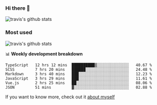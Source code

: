 ### Hi there 👋

<!--
**HondryTravis/HondryTravis** is a ✨ _special_ ✨ repository because its `README.md` (this file) appears on your GitHub profile.

Here are some ideas to get you started:

- 🔭 I’m currently working on ...
- 🌱 I’m currently learning ...
- 👯 I’m looking to collaborate on ...
- 🤔 I’m looking for help with ...
- 💬 Ask me about ...
- 📫 How to reach me: ...
- 😄 Pronouns: ...
- ⚡ Fun fact: ...
-->

![travis's github stats](https://github-readme-stats.vercel.app/api?username=HondryTravis&hide=stars)
### Most used
![travis's github stats](https://github-readme-stats.anuraghazra1.vercel.app/api/top-langs/?username=HondryTravis&layout=compact&hide_title=true)

📊 **Weekly development breakdown**

<!--START_SECTION:waka-->

```text
TypeScript   12 hrs 12 mins  ██████████▒░░░░░░░░░░░░░░   40.67 %
SCSS         7 hrs 20 mins   ██████░░░░░░░░░░░░░░░░░░░   24.48 %
Markdown     3 hrs 40 mins   ███░░░░░░░░░░░░░░░░░░░░░░   12.23 %
JavaScript   3 hrs 29 mins   ███░░░░░░░░░░░░░░░░░░░░░░   11.61 %
Vue.js       2 hrs 25 mins   ██░░░░░░░░░░░░░░░░░░░░░░░   08.06 %
JSON         51 mins         ▓░░░░░░░░░░░░░░░░░░░░░░░░   02.88 %
```

<!--END_SECTION:waka-->

If you want to know more, check out it [about myself](https://hondrytravis.github.io/)
